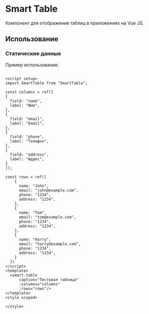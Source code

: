 # Smart Table

Компонент для отображения таблиц в приложениях на Vue JS.

## Использование

### Статические данные

Пример использования:

```vue

<script setup>
import SmartTable from "SmartTable";

const columns = ref([
{
  field: "name",
  label: "Имя",
},
{
  field: "email",
  label: "Email",
},
{
  field: "phone",
  label: "Телефон",
},
{
  field: "address",
  label: "Адрес",
}
]);

const rows = ref([
    {
      name: "John",
      email: "john@example.com",
      phone: "1234",
      address: "1234",
    },
    {
      name: "Tom",
      email: "tom@example.com",
      phone: "1234",
      address: "1234",
    },
    {
      name: "Harry",
      email: "harry@example.com",
      phone: "1234",
      address: "1234",
    }
  ])
</script>
<template>
  <smart-table
      caption="Тестовая таблица"
      :columns="columns"
      :rows="rows"/>
</template>
<style scoped>
  
</style>
```
